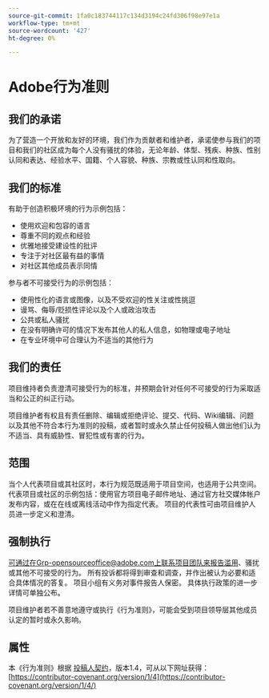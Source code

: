 ```yaml
---
source-git-commit: 1fa0c183744117c134d3194c24fd306f98e97e1a
workflow-type: tm+mt
source-wordcount: '427'
ht-degree: 0%

---
```

# Adobe行为准则

## 我们的承诺

为了营造一个开放和友好的环境，我们作为贡献者和维护者，承诺使参与我们的项目和我们的社区成为每个人没有骚扰的体验，无论年龄、体型、残疾、种族、性别认同和表达、经验水平、国籍、个人容貌、种族、宗教或性认同和性取向。

## 我们的标准

有助于创造积极环境的行为示例包括：

* 使用欢迎和包容的语言
* 尊重不同的观点和经验
* 优雅地接受建设性的批评
* 专注于对社区最有益的事情
* 对社区其他成员表示同情

参与者不可接受行为的示例包括：

* 使用性化的语言或图像，以及不受欢迎的性关注或性挑逗
* 谩骂、侮辱/贬损性评论以及个人或政治攻击
* 公共或私人骚扰
* 在没有明确许可的情况下发布其他人的私人信息，如物理或电子地址
* 在专业环境中可合理认为不适当的其他行为

## 我们的责任

项目维持者负责澄清可接受行为的标准，并预期会针对任何不可接受的行为采取适当和公正的纠正行动。

项目维护者有权且有责任删除、编辑或拒绝评论、提交、代码、Wiki编辑、问题以及其他不符合本行为准则的投稿，或者暂时或永久禁止任何投稿人做出他们认为不适当、具有威胁性、冒犯性或有害的行为。

## 范围

当个人代表项目或其社区时，本行为规范既适用于项目空间，也适用于公共空间。 代表项目或社区的示例包括：使用官方项目电子邮件地址、通过官方社交媒体帐户发布内容，或在在线或离线活动中作为指定代表。 项目的代表性可由项目维护人员进一步定义和澄清。

## 强制执行

可通过在Grp-opensourceoffice@adobe.com上联系项目团队来报告滥用、骚扰或其他不可接受的行为。 所有投诉都将得到审查和调查，并作出被认为必要和适合具体情况的答复。 项目小组有义务对事件报告人保密。
具体执行政策的进一步详情可单独公布。

项目维护者若不善意地遵守或执行《行为准则》，可能会受到项目领导层其他成员认定的暂时或永久影响。

## 属性

本《行为准则》根据 [投稿人契约](https://contributor-covenant.org)，版本1.4，可从以下网址获得： [https://contributor-covenant.org/version/1/4](https://contributor-covenant.org/version/1/4/)
